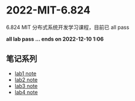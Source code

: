 # 2022-MIT-6.824
6.824 MIT 分布式系统开发学习课程，目前已 all pass

**all lab pass ... ends on 2022-12-10 1:06**

## 笔记系列

- [lab1 note](https://www.cnblogs.com/lawliet12/p/16972376.html)
- [lab2 note](https://www.cnblogs.com/lawliet12/p/16972383.html)
- [lab3 note](https://www.cnblogs.com/lawliet12/p/16972384.html)
- [lab4 note](https://www.cnblogs.com/lawliet12/p/16972387.html)
